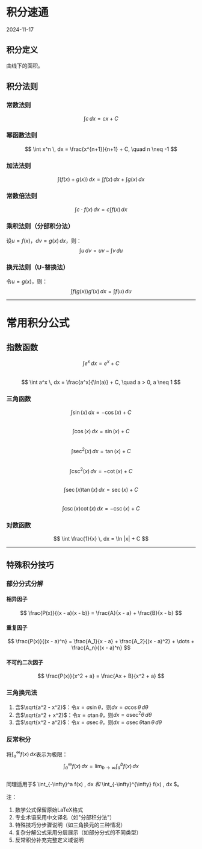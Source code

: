 # 积分速通
2024-11-17  

## 积分定义  
曲线下的面积。  

## 积分法则  

### 常数法则  
$$ \int c \, dx = cx + C $$  

### 幂函数法则  
$$ \int x^n \, dx = \frac{x^{n+1}}{n+1} + C, \quad n \neq -1 $$  

### 加法法则  
$$ \int (f(x) + g(x)) \, dx = \int f(x) \, dx + \int g(x) \, dx $$  

### 常数倍法则  
$$ \int c \cdot f(x) \, dx = c \int f(x) \, dx $$  

### 乘积法则（分部积分法）  
设$u = f(x)$，$dv = g(x) \, dx$，则：  
$$ \int u \, dv = uv - \int v \, du $$  

### 换元法则（U-替换法）  
令$u = g(x)$，则：  
$$ \int f(g(x)) g'(x) \, dx = \int f(u) \, du $$  

---

# 常用积分公式  

## 指数函数  
$$ \int e^x \, dx = e^x + C $$  
$$ \int a^x \, dx = \frac{a^x}{\ln(a)} + C, \quad a > 0, a \neq 1 $$  

### 三角函数  
$$ \int \sin(x) \, dx = -\cos(x) + C $$  
$$ \int \cos(x) \, dx = \sin(x) + C $$  
$$ \int \sec^2(x) \, dx = \tan(x) + C $$  
$$ \int \csc^2(x) \, dx = -\cot(x) + C $$  
$$ \int \sec(x) \tan(x) \, dx = \sec(x) + C $$  
$$ \int \csc(x) \cot(x) \, dx = -\csc(x) + C $$  

### 对数函数  
$$ \int \frac{1}{x} \, dx = \ln |x| + C $$  

---

## 特殊积分技巧  

### 部分分式分解  

#### 相异因子  
$$ \frac{P(x)}{(x - a)(x - b)} = \frac{A}{x - a} + \frac{B}{x - b} $$  

#### 重复因子  
$$ \frac{P(x)}{(x - a)^n} = \frac{A_1}{x - a} + \frac{A_2}{(x - a)^2} + \dots + \frac{A_n}{(x - a)^n} $$  

#### 不可约二次因子  
$$ \frac{P(x)}{x^2 + a} = \frac{Ax + B}{x^2 + a} $$  

### 三角换元法  
1. 含$\sqrt{a^2 - x^2}$：令$x = a\sin\theta$，则$dx = a\cos\theta \, d\theta$  
2. 含$\sqrt{a^2 + x^2}$：令$x = a\tan\theta$，则$dx = a\sec^2\theta \, d\theta$  
3. 含$\sqrt{x^2 - a^2}$：令$x = a\sec\theta$，则$dx = a\sec\theta\tan\theta \, d\theta$  

### 反常积分  
将$\int_a^{\infty} f(x) \, dx$表示为极限：  
$$ \int_a^{\infty} f(x) \, dx = \lim_{b \to \infty} \int_a^b f(x) \, dx $$  
同理适用于$ \int_{-\infty}^a f(x) \, dx $和$ \int_{-\infty}^{\infty} f(x) \, dx $。  

注：  
1. 数学公式保留原始LaTeX格式  
2. 专业术语采用中文译名（如"分部积分法"）  
3. 特殊技巧分步骤说明（如三角换元的三种情况）  
4. 复杂分解公式采用分层展示（如部分分式的不同类型）  
5. 反常积分补充完整定义域说明